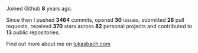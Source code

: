 Joined Github **8** years ago.

Since then I pushed **3464** commits, opened **30** issues, submitted **28** pull requests, received **370** stars across **82** personal projects and contributed to **13** public repositories.

Find out more about me on [lukasbach.com](https://lukasbach.com)
